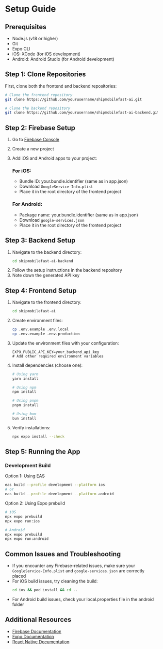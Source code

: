# Setup Guide

## Prerequisites

- Node.js (v18 or higher)
- Git
- Expo CLI
- iOS: XCode (for iOS development)
- Android: Android Studio (for Android development)

## Step 1: Clone Repositories

First, clone both the frontend and backend repositories:

```bash
# Clone the frontend repository
git clone https://github.com/yourusername/shipmobilefast-ai.git

# Clone the backend repository
git clone https://github.com/yourusername/shipmobilefast-ai-backend.git
```

## Step 2: Firebase Setup

1. Go to [Firebase Console](https://console.firebase.google.com/)
2. Create a new project
3. Add iOS and Android apps to your project:

   ### For iOS:

   - Bundle ID: your.bundle.identifier (same as in app.json)
   - Download `GoogleService-Info.plist`
   - Place it in the root directory of the frontend project

   ### For Android:

   - Package name: your.bundle.identifier (same as in app.json)
   - Download `google-services.json`
   - Place it in the root directory of the frontend project

## Step 3: Backend Setup

1. Navigate to the backend directory:
   ```bash
   cd shipmobilefast-ai-backend
   ```
2. Follow the setup instructions in the backend repository
3. Note down the generated API key

## Step 4: Frontend Setup

1. Navigate to the frontend directory:

   ```bash
   cd shipmobilefast-ai
   ```

2. Create environment files:

   ```bash
   cp .env.example .env.local
   cp .env.example .env.production
   ```

3. Update the environment files with your configuration:

   ```env
   EXPO_PUBLIC_API_KEY=your_backend_api_key
   # Add other required environment variables
   ```

4. Install dependencies (choose one):

   ```bash
   # Using yarn
   yarn install

   # Using npm
   npm install

   # Using pnpm
   pnpm install

   # Using bun
   bun install
   ```

5. Verify installations:
   ```bash
   npx expo install --check
   ```

## Step 5: Running the App

### Development Build

Option 1: Using EAS

```bash
eas build --profile development --platform ios
# or
eas build --profile development --platform android
```

Option 2: Using Expo prebuild

```bash
# iOS
npx expo prebuild
npx expo run:ios

# Android
npx expo prebuild
npx expo run:android
```

## Common Issues and Troubleshooting

- If you encounter any Firebase-related issues, make sure your `GoogleService-Info.plist` and `google-services.json` are correctly placed
- For iOS build issues, try cleaning the build:
  ```bash
  cd ios && pod install && cd ..
  ```
- For Android build issues, check your local.properties file in the android folder

## Additional Resources

- [Firebase Documentation](https://firebase.google.com/docs)
- [Expo Documentation](https://docs.expo.dev)
- [React Native Documentation](https://reactnative.dev/docs/getting-started)
